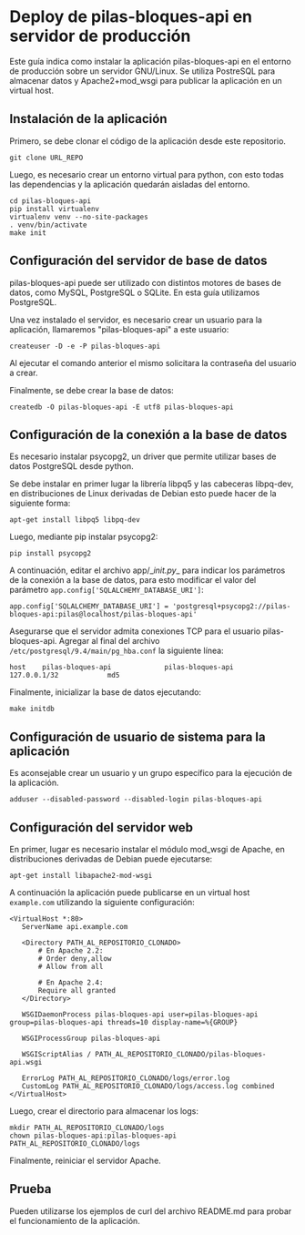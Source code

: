 Deploy de pilas-bloques-api en servidor de producción
=======================================================

Este guía indica como instalar la aplicación pilas-bloques-api en el entorno de producción sobre un servidor GNU/Linux. Se utiliza PostreSQL para almacenar datos y Apache2+mod_wsgi para publicar la aplicación en un virtual host.

Instalación de la aplicación
---------------

Primero, se debe clonar el código de la aplicación desde este repositorio.

    git clone URL_REPO

Luego, es necesario crear un entorno virtual para python, con esto todas las dependencias y la aplicación quedarán aisladas del entorno.

    cd pilas-bloques-api
    pip install virtualenv
    virtualenv venv --no-site-packages
    . venv/bin/activate
    make init

Configuración del servidor de base de datos
---------------------

pilas-bloques-api puede ser utilizado con distintos motores de bases de datos, como MySQL, PostgreSQL o SQLite. En esta guía utilizamos PostgreSQL.

Una vez instalado el servidor, es necesario crear un usuario para la aplicación, llamaremos "pilas-bloques-api" a este usuario:

    createuser -D -e -P pilas-bloques-api

Al ejecutar el comando anterior el mismo solicitara la contraseña del usuario a crear.

Finalmente, se debe crear la base de datos:

    createdb -O pilas-bloques-api -E utf8 pilas-bloques-api


Configuración de la conexión a la base de datos
----------------------------------------------

Es necesario instalar psycopg2, un driver que permite utilizar bases de datos PostgreSQL desde python.

Se debe instalar en primer lugar la librería libpq5 y las cabeceras libpq-dev, en distribuciones de Linux derivadas de Debian esto puede hacer de la siguiente forma:

    apt-get install libpq5 libpq-dev

Luego, mediante pip instalar psycopg2:

    pip install psycopg2

A continuación, editar el archivo app/\__init.py__ para indicar los parámetros de la conexión a la base de datos, para esto modificar el valor del parámetro `app.config['SQLALCHEMY_DATABASE_URI']`:

    app.config['SQLALCHEMY_DATABASE_URI'] = 'postgresql+psycopg2://pilas-bloques-api:pilas@localhost/pilas-bloques-api'

Asegurarse que el servidor admita conexiones TCP para el usuario pilas-bloques-api. Agregar al final del archivo `/etc/postgresql/9.4/main/pg_hba.conf` la siguiente línea:

    host    pilas-bloques-api             pilas-bloques-api             127.0.0.1/32            md5

Finalmente, inicializar la base de datos ejecutando:

    make initdb

Configuración de usuario de sistema para la aplicación
-----------------------------

Es aconsejable crear un usuario y un grupo específico para la ejecución de la aplicación.

    adduser --disabled-password --disabled-login pilas-bloques-api

Configuración del servidor web
-----------------------------

En primer, lugar es necesario instalar el módulo mod_wsgi de Apache, en distribuciones derivadas de Debian puede ejecutarse:

    apt-get install libapache2-mod-wsgi

A continuación la aplicación puede publicarse en un virtual host `example.com` utilizando la siguiente configuración:

    <VirtualHost *:80>
       ServerName api.example.com

       <Directory PATH_AL_REPOSITORIO_CLONADO>
           # En Apache 2.2:
           # Order deny,allow
           # Allow from all

           # En Apache 2.4:
           Require all granted
       </Directory>

       WSGIDaemonProcess pilas-bloques-api user=pilas-bloques-api group=pilas-bloques-api threads=10 display-name=%{GROUP}

       WSGIProcessGroup pilas-bloques-api

       WSGIScriptAlias / PATH_AL_REPOSITORIO_CLONADO/pilas-bloques-api.wsgi

       ErrorLog PATH_AL_REPOSITORIO_CLONADO/logs/error.log
       CustomLog PATH_AL_REPOSITORIO_CLONADO/logs/access.log combined
    </VirtualHost>

Luego, crear el directorio para almacenar los logs:

    mkdir PATH_AL_REPOSITORIO_CLONADO/logs
    chown pilas-bloques-api:pilas-bloques-api PATH_AL_REPOSITORIO_CLONADO/logs

Finalmente, reiniciar el servidor Apache.

Prueba
-----------------------

Pueden utilizarse los ejemplos de curl del archivo README.md para probar el funcionamiento de la aplicación.
